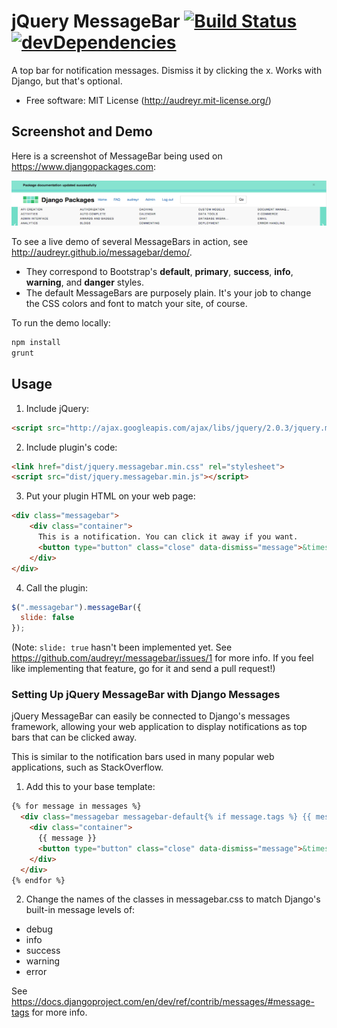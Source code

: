 # jQuery MessageBar [![Build Status](https://secure.travis-ci.org/audreyr/messagebar.png?branch=gh-pages)](https://travis-ci.org/audreyr/messagebar) [![devDependencies](https://david-dm.org/audreyr/messagebar.png)](https://david-dm.org/audreyr/messagebar#info=devDependencies)

A top bar for notification messages. Dismiss it by clicking the x. Works with Django, but that's optional.

* Free software: MIT License (http://audreyr.mit-license.org/)

## Screenshot and Demo

Here is a screenshot of MessageBar being used on https://www.djangopackages.com:

![Screenshot of MessageBar](messagebar-screenshot.png)

To see a live demo of several MessageBars in action, see http://audreyr.github.io/messagebar/demo/.

* They correspond to Bootstrap's **default**, **primary**, **success**, **info**,
  **warning**, and **danger** styles.
* The default MessageBars are purposely plain. It's your job to change the CSS
  colors and font to match your site, of course.

To run the demo locally:

  ```bash
  npm install
  grunt
  ```

## Usage

1. Include jQuery:

  ```html
  <script src="http://ajax.googleapis.com/ajax/libs/jquery/2.0.3/jquery.min.js"></script>
  ```

2. Include plugin's code:

  ```html
  <link href="dist/jquery.messagebar.min.css" rel="stylesheet">
  <script src="dist/jquery.messagebar.min.js"></script>
  ```

3. Put your plugin HTML on your web page:

  ```html
  <div class="messagebar">
      <div class="container">
        This is a notification. You can click it away if you want.
        <button type="button" class="close" data-dismiss="message">&times;</button>
      </div>
  </div>
  ```

4. Call the plugin:

  ```javascript
  $(".messagebar").messageBar({
    slide: false
  });
  ```

  (Note: `slide: true` hasn't been implemented yet. See https://github.com/audreyr/messagebar/issues/1 for more info. If you feel like implementing that feature, go for it and send a pull request!)

### Setting Up jQuery MessageBar with Django Messages
  
jQuery MessageBar can easily be connected to Django's messages framework, allowing
your web application to display notifications as top bars that can be clicked
away. 

This is similar to the notification bars used in many popular web applications,
such as StackOverflow.

1. Add this to your base template:

  ```html
  {% for message in messages %}
    <div class="messagebar messagebar-default{% if message.tags %} {{ message.tags }}{% endif %}" id="message_{{ forloop.counter }}">
      <div class="container">
        {{ message }}
        <button type="button" class="close" data-dismiss="message">&times;</button>
      </div>
    </div>
  {% endfor %}
  ```

2. Change the names of the classes in messagebar.css to match Django's built-in
message levels of:

  * debug
  * info
  * success
  * warning
  * error

See https://docs.djangoproject.com/en/dev/ref/contrib/messages/#message-tags
for more info.
